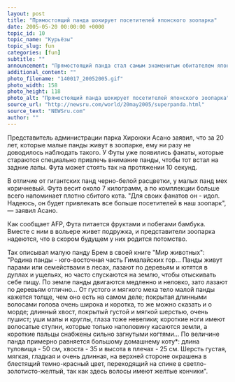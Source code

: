 ```yaml
---
layout: post
title: "Прямостоящий панда шокирует посетителей японского зоопарка"
date: 2005-05-20 00:00:00 +0000
topic_id: 10
topic_name: "Курьёзы"
topic_slug: fun
categories: [fun]
subtitle: ""
announcement: "Прямостоящий панда стал самым знаменитым обитателем японского зоопарка в городе Чиба. У двухлетнего самца малого панды Футы необычная привычка. Видя за пределами своего вольера в зоологическом парке Чибы что-нибудь интересное, он встает на задние ноги, выпрямляется и всматривается, в эти моменты поразительно напоминая человека."
additional_content: ""
photo_filename: "140017_20052005.gif"
photo_width: 158
photo_height: 118
photo_alt: "Прямостоящий панда шокирует посетителей японского зоопарка"
source_url: "http://newsru.com/world/20may2005/superpanda.html"
source_text: "NEWSru.com"
author: ""
---
```

Представитель администрации парка Хироюки Асано заявил, что за 20 лет, которые малые панды живут в зоопарке, ему ни разу не доводилось наблюдать такого. У Футы уже появились фанаты, которые стараются специально привлечь внимание панды, чтобы тот встал на задние лапы. Фута может стоять так на протяжении 10 секунд.

В отличие от гигантских панд черно-белой расцветки, у малых панд мех коричневый. Фута весит около 7 килограмм, а по комплекции больше всего напоминает плотно сбитого кота. "Для своих фанатов он - идол. Надеюсь, он будет привлекать все больше посетителей в наш зоопарк", &mdash; заявил Асано.

Как сообщает AFP, Фута питается фруктами и побегами бамбука. Вместе с ним в вольере живет подружка, и представители зоопарка надеются, что в скором будущем у них родится потомство.

Так описывал малую панду Брем в своей книге "Мир животных": "Родина панды - юго-восточная часть Гималайских гор... Панды живут парами или семействами в лесах, лазают по деревьям и ютятся в дуплах и ущельях, но часто спускаются на землю, чтобы отыскивать себе пищу. По земле панды двигаются медленно и неловко, зато лазают по деревьям отлично... От густого и мягкого меха тело малой панды кажется толще, чем оно есть на самом деле; покрытая длинными волосами голова очень широка и коротка, то же можно сказать и о морде; длинный хвост, покрытый густой и мягкой шерстью, очень пушист; уши малы и круглы, глаза тоже невелики; короткие ноги имеют волосатые ступни, которые только наполовину касаются земли, а короткие пальцы снабжены сильно загнутыми когтями... По величине панда примерно равняется большому домашнему коту*: длина туловища - 50 см, хвоста - 35 и высота в плечах - 25 см. Шерсть густая, мягкая, гладкая и очень длинная, на верхней стороне окрашена в блестящий темно-красный цвет, переходящий на спине в светло-золотисто-желтый, так как здесь волосы имеют желтые кончики".

